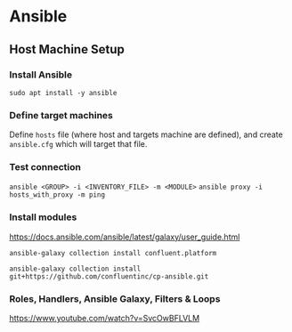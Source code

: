 # Ansible

## Host Machine Setup

### Install Ansible
`sudo apt install -y ansible`

### Define target machines
Define `hosts` file (where host and targets machine are defined), and create `ansible.cfg` which will target that file.

### Test connection
`ansible <GROUP> -i <INVENTORY_FILE> -m <MODULE>`
`ansible proxy -i hosts_with_proxy -m ping`

### Install modules
https://docs.ansible.com/ansible/latest/galaxy/user_guide.html

`ansible-galaxy collection install confluent.platform`

`ansible-galaxy collection install git+https://github.com/confluentinc/cp-ansible.git`

### Roles, Handlers, Ansible Galaxy, Filters & Loops
https://www.youtube.com/watch?v=SvcOwBFLVLM